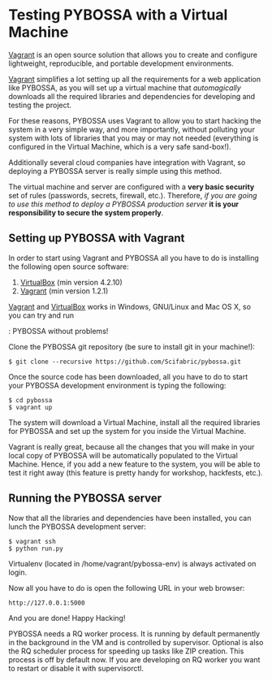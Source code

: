 Testing PYBOSSA with a Virtual Machine
======================================

[Vagrant](http://www.vagrantup.com/) is an open source solution that
allows you to create and configure lightweight, reproducible, and
portable development environments.

[Vagrant](http://www.vagrantup.com/) simplifies a lot setting up all the
requirements for a web application like PYBOSSA, as you will set up a
virtual machine that *automagically* downloads all the required
libraries and dependencies for developing and testing the project.

For these reasons, PYBOSSA uses Vagrant to allow you to start hacking
the system in a very simple way, and more importantly, without polluting
your system with lots of libraries that you may or may not needed
(everything is configured in the Virtual Machine, which is a very safe
sand-box!).

Additionally several cloud companies have integration with Vagrant, so
deploying a PYBOSSA server is really simple using this method.

<div class="admonition note">

The virtual machine and server are configured with a **very basic
security** set of rules (passwords, secrets, firewall, etc.). Therefore,
*if you are going to use this method to deploy a PYBOSSA production
server* **it is your responsibility to secure the system properly**.

</div>

Setting up PYBOSSA with Vagrant
-------------------------------

In order to start using Vagrant and PYBOSSA all you have to do is
installing the following open source software:

1.  [VirtualBox](https://www.virtualbox.org/) (min version 4.2.10)
2.  [Vagrant](http://www.vagrantup.com/) (min version 1.2.1)

<div class="admonition note">

[Vagrant](http://www.vagrantup.com/) and [VirtualBox](https://www.virtualbox.org/) works in Windows, GNU/Linux and Mac OS X, so you can try and run

:   PYBOSSA without problems!

</div>

Clone the PYBOSSA git repository (be sure to install git in your
machine!):

    $ git clone --recursive https://github.com/Scifabric/pybossa.git

Once the source code has been downloaded, all you have to do to start
your PYBOSSA development environment is typing the following:

    $ cd pybossa
    $ vagrant up

The system will download a Virtual Machine, install all the required
libraries for PYBOSSA and set up the system for you inside the Virtual
Machine.

Vagrant is really great, because all the changes that you will make in
your local copy of PYBOSSA will be automatically populated to the
Virtual Machine. Hence, if you add a new feature to the system, you will
be able to test it right away (this feature is pretty handy for
workshop, hackfests, etc.).

Running the PYBOSSA server
--------------------------

Now that all the libraries and dependencies have been installed, you can
lunch the PYBOSSA development server:

    $ vagrant ssh
    $ python run.py

<div class="admonition note">

Virtualenv (located in /home/vagrant/pybossa-env) is always activated on
login.

</div>

Now all you have to do is open the following URL in your web browser:

    http://127.0.0.1:5000

And you are done! Happy Hacking!

<div class="admonition note">

PYBOSSA needs a RQ worker process. It is running by default permanently
in the background in the VM and is controlled by supervisor. Optional is
also the RQ scheduler process for speeding up tasks like ZIP creation.
This process is off by default now. If you are developing on RQ worker
you want to restart or disable it with supervisorctl.

</div>
